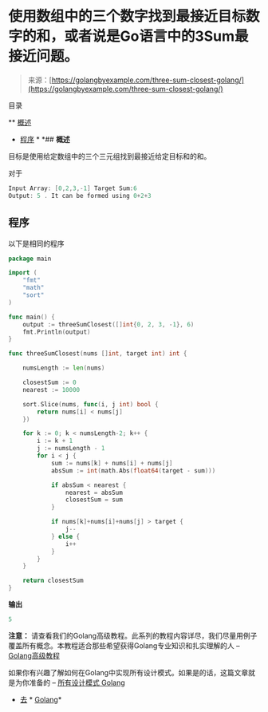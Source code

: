 <!--yml

类别：未分类

日期：2024-10-13 06:42:39

-->

# 使用数组中的三个数字找到最接近目标数字的和，或者说是Go语言中的3Sum最接近问题。

> 来源：[https://golangbyexample.com/three-sum-closest-golang/](https://golangbyexample.com/three-sum-closest-golang/)

目录

**   [概述](#Overview "Overview")

+   [程序](#Program "Program") *  *## **概述**

目标是使用给定数组中的三个三元组找到最接近给定目标和的和。

对于

```go
Input Array: [0,2,3,-1] Target Sum:6
Output: 5 . It can be formed using 0+2+3 
```

## **程序**

以下是相同的程序

```go
package main

import (
	"fmt"
	"math"
	"sort"
)

func main() {
	output := threeSumClosest([]int{0, 2, 3, -1}, 6)
	fmt.Println(output)
}

func threeSumClosest(nums []int, target int) int {

	numsLength := len(nums)

	closestSum := 0
	nearest := 10000

	sort.Slice(nums, func(i, j int) bool {
		return nums[i] < nums[j]
	})

	for k := 0; k < numsLength-2; k++ {
		i := k + 1
		j := numsLength - 1
		for i < j {
			sum := nums[k] + nums[i] + nums[j]
			absSum := int(math.Abs(float64(target - sum)))

			if absSum < nearest {
				nearest = absSum
				closestSum = sum
			}

			if nums[k]+nums[i]+nums[j] > target {
				j--
			} else {
				i++
			}
		}
	}

	return closestSum
}
```

**输出**

```go
5
```

**注意：** 请查看我们的Golang高级教程。此系列的教程内容详尽，我们尽量用例子覆盖所有概念。本教程适合那些希望获得Golang专业知识和扎实理解的人 – [Golang高级教程](https://golangbyexample.com/golang-comprehensive-tutorial/)

如果你有兴趣了解如何在Golang中实现所有设计模式。如果是的话，这篇文章就是为你准备的 – [所有设计模式 Golang](https://golangbyexample.com/all-design-patterns-golang/)

+   [去](https://golangbyexample.com/tag/go/) *   [Golang](https://golangbyexample.com/tag/golang/)*
